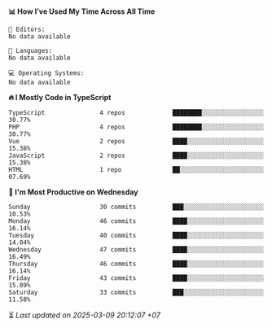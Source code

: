<!--START_SECTION:readme-stats-->
**📊 How I’ve Used My Time Across All Time**

```text
📝 Editors:
No data available

💬 Languages:
No data available

💻 Operating Systems:
No data available
```

**🔥 I Mostly Code in TypeScript**

```text
TypeScript               4 repos             ████████░░░░░░░░░░░░░░░░░   30.77%
PHP                      4 repos             ████████░░░░░░░░░░░░░░░░░   30.77%
Vue                      2 repos             ████░░░░░░░░░░░░░░░░░░░░░   15.38%
JavaScript               2 repos             ████░░░░░░░░░░░░░░░░░░░░░   15.38%
HTML                     1 repo              ██░░░░░░░░░░░░░░░░░░░░░░░   07.69%
```

**📅 I'm Most Productive on Wednesday**

```text
Sunday                   30 commits          ███░░░░░░░░░░░░░░░░░░░░░░   10.53%
Monday                   46 commits          ████░░░░░░░░░░░░░░░░░░░░░   16.14%
Tuesday                  40 commits          ████░░░░░░░░░░░░░░░░░░░░░   14.04%
Wednesday                47 commits          ████░░░░░░░░░░░░░░░░░░░░░   16.49%
Thursday                 46 commits          ████░░░░░░░░░░░░░░░░░░░░░   16.14%
Friday                   43 commits          ████░░░░░░░░░░░░░░░░░░░░░   15.09%
Saturday                 33 commits          ███░░░░░░░░░░░░░░░░░░░░░░   11.58%
```



⏳ *Last updated on 2025-03-09 20:12:07 +07*
<!--END_SECTION:readme-stats-->